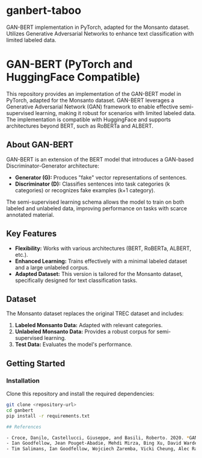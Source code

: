 # ganbert-taboo
GAN-BERT implementation in PyTorch, adapted for the Monsanto dataset. Utilizes Generative Adversarial Networks to enhance text classification with limited labeled data. 

# GAN-BERT (PyTorch and HuggingFace Compatible)

This repository provides an implementation of the GAN-BERT model in PyTorch, adapted for the Monsanto dataset. GAN-BERT leverages a Generative Adversarial Network (GAN) framework to enable effective semi-supervised learning, making it robust for scenarios with limited labeled data. The implementation is compatible with HuggingFace and supports architectures beyond BERT, such as RoBERTa and ALBERT.

## About GAN-BERT

GAN-BERT is an extension of the BERT model that introduces a GAN-based Discriminator-Generator architecture:

- **Generator (G):** Produces "fake" vector representations of sentences.
- **Discriminator (D):** Classifies sentences into task categories (k categories) or recognizes fake examples (k+1 category).

The semi-supervised learning schema allows the model to train on both labeled and unlabeled data, improving performance on tasks with scarce annotated material. 

## Key Features

- **Flexibility:** Works with various architectures (BERT, RoBERTa, ALBERT, etc.).
- **Enhanced Learning:** Trains effectively with a minimal labeled dataset and a large unlabeled corpus.
- **Adapted Dataset:** This version is tailored for the Monsanto dataset, specifically designed for text classification tasks.

## Dataset

The Monsanto dataset replaces the original TREC dataset and includes:

1. **Labeled Monsanto Data:** Adapted with relevant categories.
2. **Unlabeled Monsanto Data:** Provides a robust corpus for semi-supervised learning.
3. **Test Data:** Evaluates the model's performance.

## Getting Started

### Installation

Clone this repository and install the required dependencies:

```bash
git clone <repository-url>
cd ganbert
pip install -r requirements.txt

## References

- Croce, Danilo, Castellucci, Giuseppe, and Basili, Roberto. 2020. *GAN-BERT: Generative Adversarial Learning for Robust Text Classification with a Bunch of Labeled Examples*. Proceedings of the 58th Annual Meeting of the Association for Computational Linguistics, pages 2114–2119. Online. Association for Computational Linguistics. [Link](https://www.aclweb.org/anthology/2020.acl-main.191)
- Ian Goodfellow, Jean Pouget-Abadie, Mehdi Mirza, Bing Xu, David Warde-Farley, Sherjil Ozair, Aaron Courville, and Yoshua Bengio. 2014. *Generative Adversarial Nets*. Advances in Neural Information Processing Systems 27, pages 2672–2680. Curran Associates, Inc.
- Tim Salimans, Ian Goodfellow, Wojciech Zaremba, Vicki Cheung, Alec Radford, Xi Chen, and Xi Chen. 2016. *Improved Techniques for Training GANs*. Advances in Neural Information Processing Systems 29, pages 2234–2242. Curran Associates, Inc.
